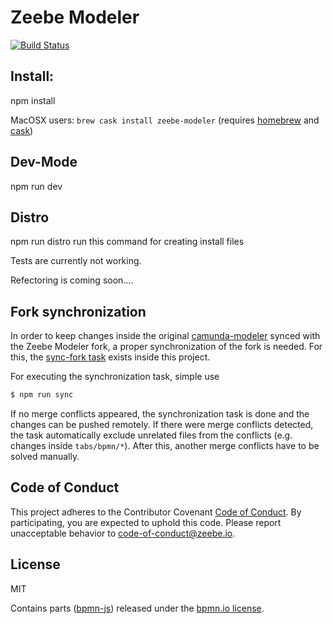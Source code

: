 # Zeebe Modeler

[![Build Status](https://travis-ci.com/zeebe-io/zeebe-modeler.svg?branch=master)](https://travis-ci.com/zeebe-io/zeebe-modeler)


## Install:

npm install

MacOSX users: `brew cask install zeebe-modeler` (requires [homebrew](https://brew.sh/index_de.html) and [cask](https://caskroom.github.io))

## Dev-Mode
npm run dev

## Distro
npm run distro
run this command for creating install files


Tests are currently not working.

Refectoring is coming soon....

## Fork synchronization

In order to keep changes inside the original [camunda-modeler](https://github.com/camunda/camunda-modeler) synced with the Zeebe Modeler fork, a proper synchronization of the fork is needed. For this, the [sync-fork task](./tasks/sync-fork.js) exists inside this project.

For executing the synchronization task, simple use

```sh
$ npm run sync
```

If no merge conflicts appeared, the synchronization task is done and the changes can be pushed remotely. If there were merge conflicts detected, the task automatically exclude unrelated files from the conflicts (e.g. changes inside `tabs/bpmn/*`). After this, another merge conflicts have to be solved manually.

## Code of Conduct

This project adheres to the Contributor Covenant [Code of
Conduct](/CODE_OF_CONDUCT.md). By participating, you are expected to uphold
this code. Please report unacceptable behavior to
code-of-conduct@zeebe.io.

## License

MIT

Contains parts ([bpmn-js](https://github.com/bpmn-io/bpmn-js)) released under the [bpmn.io license](http://bpmn.io/license).

